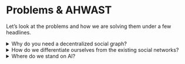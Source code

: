 # Problems & AHWAST

Let’s look at the problems and how we are solving them under a few headlines.

<details>

<summary>Why do you need a decentralized social graph?</summary>

To understand this better, let’s look at the current situation.

Today’s social media platforms are giant companies holding our data and owning it to use however they want. Their controlling of everything creates serious problems. They can choose which opinions; ideas can go mainstream or not. This leads to manipulation, political issues and even governments using it for censorship. Creating problems like shadow bans.

Another problem is the unfair monetization models of Web 2.0 platforms. Content creators work hard, providing content to platforms but they are getting back just a fraction of their effort.

Let’s talk about data. Current social media platforms keep your data trapped very hard to move and even be sure about their security. Which creates big problems like data leaks or making simple tasks like switching apps harder.&#x20;

Innovation is another problem. Not being able to move data to feed algorithms prevents new inventors from creating the next big social media. The situation creates a monopoly in social media making it almost impossible to build new ones.&#x20;

So, why do we need a decentralized social graph? Because it's time for a change, liberates us all from monopoly of giant social media platforms and the problems they create regarding culture, data, politics, censorship and much more.

</details>

<details>

<summary>How do we differentiate ourselves from the existing social networks?</summary>

Moseiki steps into the arena of social media chaos, looking for the answers to problems of existing networks. Picture this: in the world of Web2, each network operates isolated, creating its own centralized data kingdom without any portability! Your profile, friends and posts are stranded, owned and dictated by the big networks. This creates a situation in which every network battles for your undivided attention.

On the other hand, Moseiki, is a user-owned, wide-open canvas that any app can integrate into. Which means, users are the true owner of their data and they can move it to any app on Moseiki's framework. So that you can keep your content, fanbase and much more. Each developer in Moseiki helps grow the entire ecosystem, shifting the game from a competition to a collaboration. We are inviting the developers to join Moseiki so that we can craft awe-inspiring social adventures together.

</details>

<details>

<summary>Where do we stand on AI?</summary>

Moseiki sees AI like a partner that amplifies its capabilities. Moseiki isn't just stepping into the future, exploring AI at the forefront.

Moseiki utilizes AI's prowess to enhance user experiences, provide a set of features to its users and ensure smoother navigation through the social media. Think of AI as Moseiki's backstage assistant, helping it adapt to users' preferences and behaviors, creating a personalized experience for each individual.

With AI in its corner, Moseiki aims to refine content curation, boost engagement, and foster meaningful interactions. This dynamic duo keeps on learning and evolving, ensuring Moseiki stays ahead in the social media game by embracing AI's potential to its fullest.

In essence, Moseiki doesn't just stand on AI working together, leveraging AI's power to deliver a next-level, user-centric social media experience.

</details>
